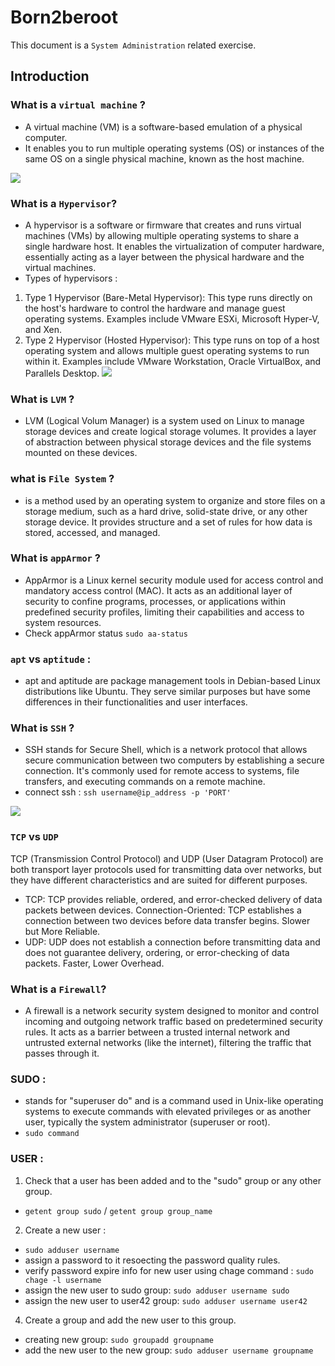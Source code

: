 # Born2beroot
This document is a `System Administration` related exercise.

## Introduction

### What is a `virtual machine` ?
- A virtual machine (VM) is a software-based emulation of a physical computer.
- It enables you to run multiple operating systems (OS) or instances of the same OS on a single physical machine, known as the host machine.
 <img src="https://www.thisprogrammingthing.com/assets/2021/whats-a-vm-hypervisor.jpg">

### What is a `Hypervisor`?
- A hypervisor is a software or firmware that creates and runs virtual machines (VMs) by allowing multiple operating systems to share a single hardware host. It enables the virtualization of computer hardware, essentially acting as a layer between the physical hardware and the virtual machines.
- Types of hypervisors :
1. Type 1 Hypervisor (Bare-Metal Hypervisor): This type runs directly on the host's hardware to control the hardware and manage guest operating systems. Examples include VMware ESXi, Microsoft Hyper-V, and Xen.
2. Type 2 Hypervisor (Hosted Hypervisor): This type runs on top of a host operating system and allows multiple guest operating systems to run within it. Examples include VMware Workstation, Oracle VirtualBox, and Parallels Desktop.
    <img src="https://www.parkplacetechnologies.com/wp-content/uploads/2022/02/type-1-hypervisor-vs-type-2-2048x999.png">

### What is `LVM` ?
- LVM (Logical Volum Manager) is a system used on Linux to manage storage devices and create logical storage volumes. It provides a layer of abstraction between physical storage devices and the file systems mounted on these devices. 

### what is `File System` ?
- is a method used by an operating system to organize and store files on a storage medium, such as a hard drive, solid-state drive, or any other storage device. It provides structure and a set of rules for how data is stored, accessed, and managed.

### What is `appArmor` ?
- AppArmor is a Linux kernel security module used for access control and mandatory access control (MAC). It acts as an additional layer of security to confine programs, processes, or applications within predefined security profiles, limiting their capabilities and access to system resources.
- Check appArmor status `sudo aa-status`

### `apt` vs `aptitude` :
- apt and aptitude are package management tools in Debian-based Linux distributions like Ubuntu. They serve similar purposes but have some differences in their functionalities and user interfaces.

### What is `SSH` ?
- SSH stands for Secure Shell, which is a network protocol that allows secure communication between two computers by establishing a secure connection. It's commonly used for remote access to systems, file transfers, and executing commands on a remote machine.
- connect ssh : `ssh username@ip_address -p 'PORT'`
 <img src="https://www.ipxo.com/app/uploads/2022/02/What-is-SSH-820x460.jpg">

### `TCP` vs `UDP`
TCP (Transmission Control Protocol) and UDP (User Datagram Protocol) are both transport layer protocols used for transmitting data over networks, but they have different characteristics and are suited for different purposes.
- TCP:
    TCP provides reliable, ordered, and error-checked delivery of data packets between devices.
    Connection-Oriented: TCP establishes a connection between two devices before data transfer begins.
    Slower but More Reliable.
- UDP:
    UDP does not establish a connection before transmitting data and does not guarantee delivery, ordering, or error-checking of data packets.
    Faster, Lower Overhead.

### What is a `Firewall`?
- A firewall is a network security system designed to monitor and control incoming and outgoing network traffic based on predetermined security rules. It acts as a barrier between a trusted internal network and untrusted external networks (like the internet), filtering the traffic that passes through it.

### SUDO :
- stands for "superuser do" and is a command used in Unix-like operating systems to execute commands with elevated privileges or as another user, typically the system administrator (superuser or root).
- `sudo command`

### USER :
1. Check that a user has been added and to the "sudo" group or any other group.
- `getent group sudo` / `getent group group_name`
2. Create a new user :
-  `sudo adduser username`
- assign a password to it resoecting the password quality rules.
- verify password expire info for new user using chage command : `sudo chage -l username`
- assign the new user to sudo group: `sudo adduser username sudo`
- assign the new user to user42 group: `sudo adduser username user42`
4. Create a group and add the new user to this group.
- creating new group: `sudo groupadd groupname`
- add the new user to the new group: `sudo adduser username groupname`
